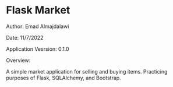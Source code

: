 # Flask Market

Author: Emad Almajdalawi

Date: 11/7/2022

Application Vesrsion: 0.1.0

Overview:

A simple market application for selling and buying items. Practicing purposes of Flask, SQLAlchemy, and Bootstrap.
